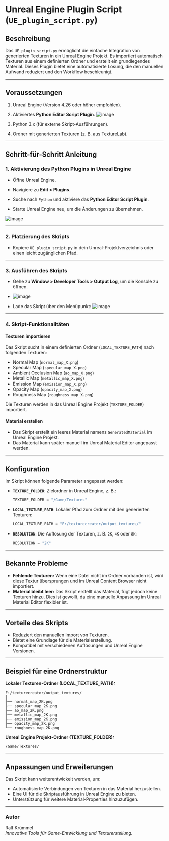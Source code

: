
# Unreal Engine Plugin Script (`UE_plugin_script.py`)

## **Beschreibung**
Das `UE_plugin_script.py` ermöglicht die einfache Integration von generierten Texturen in ein Unreal Engine Projekt. Es importiert automatisch Texturen aus einem definierten Ordner und erstellt ein grundlegendes Material. Dieses Plugin bietet eine automatisierte Lösung, die den manuellen Aufwand reduziert und den Workflow beschleunigt.

---

## **Voraussetzungen**
1. Unreal Engine (Version 4.26 oder höher empfohlen).
2. Aktiviertes **Python Editor Script Plugin**.
![image](https://github.com/user-attachments/assets/67ba7818-ed8f-429e-a888-800c7aa9ddf0)

3. Python 3.x (für externe Skript-Ausführungen).
4. Ordner mit generierten Texturen (z. B. aus TextureLab).

---

## **Schritt-für-Schritt Anleitung**

### **1. Aktivierung des Python Plugins in Unreal Engine**
- Öffne Unreal Engine.
- Navigiere zu **Edit > Plugins**.

- Suche nach `Python` und aktiviere das **Python Editor Script Plugin**.
- Starte Unreal Engine neu, um die Änderungen zu übernehmen.

![image](https://github.com/user-attachments/assets/4f062248-124b-492e-9a65-fd356a487bdc)


---

### **2. Platzierung des Skripts**
- Kopiere `UE_plugin_script.py` in dein Unreal-Projektverzeichnis oder einen leicht zugänglichen Pfad.

---

### **3. Ausführen des Skripts**
- Gehe zu **Window > Developer Tools > Output Log**, um die Konsole zu öffnen.
- ![image](https://github.com/user-attachments/assets/128bef23-ee6d-476c-8d0b-c64f3d95a27f)

- Lade das Skript über den Menüpunkt:
 ![image](https://github.com/user-attachments/assets/5e56fdd2-23f8-4c8f-a0d7-86ee511fd7ee)


---

### **4. Skript-Funktionalitäten**
#### **Texturen importieren**
Das Skript sucht in einem definierten Ordner (`LOCAL_TEXTURE_PATH`) nach folgenden Texturen:
- Normal Map (`normal_map_X.png`)
- Specular Map (`specular_map_X.png`)
- Ambient Occlusion Map (`ao_map_X.png`)
- Metallic Map (`metallic_map_X.png`)
- Emission Map (`emission_map_X.png`)
- Opacity Map (`opacity_map_X.png`)
- Roughness Map (`roughness_map_X.png`)

Die Texturen werden in das Unreal Engine Projekt (`TEXTURE_FOLDER`) importiert.

#### **Material erstellen**
- Das Skript erstellt ein leeres Material namens `GeneratedMaterial` im Unreal Engine Projekt.
- Das Material kann später manuell im Unreal Material Editor angepasst werden.

---

## **Konfiguration**
Im Skript können folgende Parameter angepasst werden:
- **`TEXTURE_FOLDER`**: Zielordner in Unreal Engine, z. B.:
  ```python
  TEXTURE_FOLDER = "/Game/Textures"
  ```
- **`LOCAL_TEXTURE_PATH`**: Lokaler Pfad zum Ordner mit den generierten Texturen:
  ```python
  LOCAL_TEXTURE_PATH = "F:/texturecreator/output_textures/"
  ```
- **`RESOLUTION`**: Die Auflösung der Texturen, z. B. `2K`, `4K` oder `8K`:
  ```python
  RESOLUTION = "2K"
  ```

---

## **Bekannte Probleme**
- **Fehlende Texturen:** Wenn eine Datei nicht im Ordner vorhanden ist, wird diese Textur übersprungen und im Unreal Content Browser nicht importiert.
- **Material bleibt leer:** Das Skript erstellt das Material, fügt jedoch keine Texturen hinzu. Dies ist gewollt, da eine manuelle Anpassung im Unreal Material Editor flexibler ist.

---

## **Vorteile des Skripts**
- Reduziert den manuellen Import von Texturen.
- Bietet eine Grundlage für die Materialerstellung.
- Kompatibel mit verschiedenen Auflösungen und Unreal Engine Versionen.

---

## **Beispiel für eine Ordnerstruktur**
**Lokaler Texturen-Ordner (LOCAL_TEXTURE_PATH):**
```
F:/texturecreator/output_textures/
│
├── normal_map_2K.png
├── specular_map_2K.png
├── ao_map_2K.png
├── metallic_map_2K.png
├── emission_map_2K.png
├── opacity_map_2K.png
└── roughness_map_2K.png
```

**Unreal Engine Projekt-Ordner (TEXTURE_FOLDER):**
```
/Game/Textures/
```

---

## **Anpassungen und Erweiterungen**
Das Skript kann weiterentwickelt werden, um:
- Automatisierte Verbindungen von Texturen in das Material herzustellen.
- Eine UI für die Skriptausführung in Unreal Engine zu bieten.
- Unterstützung für weitere Material-Properties hinzuzufügen.

---

### **Autor**
Ralf Krümmel  
*Innovative Tools für Game-Entwicklung und Texturerstellung.*

